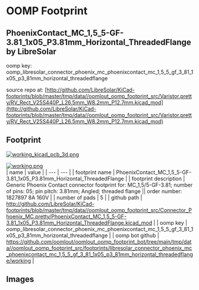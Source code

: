 # OOMP Footprint  
## PhoenixContact_MC_1,5_5-GF-3.81_1x05_P3.81mm_Horizontal_ThreadedFlange  by LibreSolar  
  
oomp key: oomp_libresolar_connector_phoenix_mc_phoenixcontact_mc_1,5_5_gf_3_81_1x05_p3_81mm_horizontal_threadedflange  
  
source repo at: [http://github.com/LibreSolar/KiCad-footprints/blob/master/tmp/data//oomlout_oomp_footprint_src/Varistor.pretty/RV_Rect_V25S440P_L26.5mm_W8.2mm_P12.7mm.kicad_mod](http://github.com/LibreSolar/KiCad-footprints/blob/master/tmp/data//oomlout_oomp_footprint_src/Varistor.pretty/RV_Rect_V25S440P_L26.5mm_W8.2mm_P12.7mm.kicad_mod)  
## Footprint  
  
[![working_kicad_pcb_3d.png](working_kicad_pcb_3d_600.png)](working_kicad_pcb_3d.png)  
  
[![working.png](working_600.png)](working.png)  
| name | value | 
| --- | --- | 
| footprint name | PhoenixContact_MC_1,5_5-GF-3.81_1x05_P3.81mm_Horizontal_ThreadedFlange | 
| footprint description | Generic Phoenix Contact connector footprint for: MC_1,5/5-GF-3.81; number of pins: 05; pin pitch: 3.81mm; Angled; threaded flange || order number: 1827897 8A 160V | 
| number of pads | 5 | 
| github path | http://github.com/LibreSolar/KiCad-footprints/blob/master/tmp/data//oomlout_oomp_footprint_src/Connector_Phoenix_MC.pretty/PhoenixContact_MC_1,5_5-GF-3.81_1x05_P3.81mm_Horizontal_ThreadedFlange.kicad_mod | 
| oomp key | oomp_libresolar_connector_phoenix_mc_phoenixcontact_mc_1,5_5_gf_3_81_1x05_p3_81mm_horizontal_threadedflange | 
| oomp bot github | https://github.com/oomlout/oomlout_oomp_footprint_bot/tree/main/tmp/data//oomlout_oomp_footprint_src/footprints/libresolar_connector_phoenix_mc_phoenixcontact_mc_1,5_5_gf_3_81_1x05_p3_81mm_horizontal_threadedflange/working | 
## Images  
